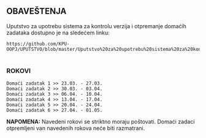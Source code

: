 ## OBAVEŠTENJA

Uputstvo za upotrebu sistema za kontrolu verzija i otpremanje domaćih zadataka dostupno je na sledećem linku:

```
https://github.com/KPU-OOPJ/UPUTSTVO/blob/master/Uputstvo%20za%20upotrebu%20sistema%20za%20kontrolu%20verzija.pdf
```
#

### ROKOVI
```
Domaći zadatak 1 >> 23.03. - 27.03.
Domaći zadatak 2 >> 30.03. - 03.04.
Domaći zadatak 3 >> 06.04. - 10.04.
Domaći zadatak 4 >> 13.04. - 17.04.
Domaći zadatak 5 >> 20.04. - 24.04.
Domaći zadatak 6 >> 27.04. - 01.05.
```
**NAPOMENA:** Navedeni rokovi se striktno moraju poštovati. Domaći zadaci otpremljeni van navedenih rokova neće biti razmatrani.
